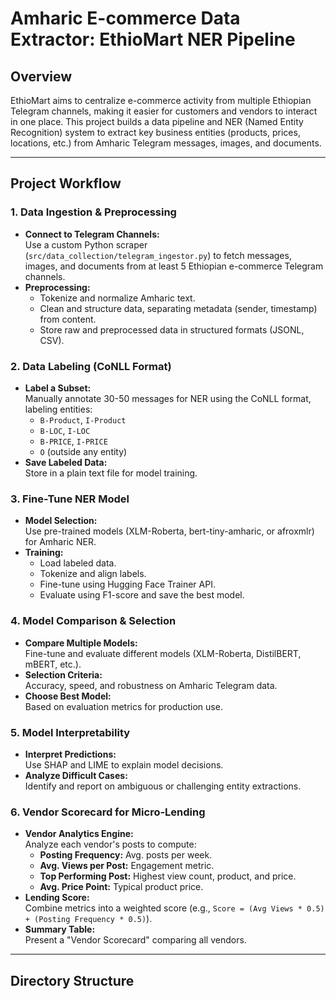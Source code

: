 # Amharic E-commerce Data Extractor: EthioMart NER Pipeline

## Overview

EthioMart aims to centralize e-commerce activity from multiple Ethiopian Telegram channels, making it easier for customers and vendors to interact in one place. This project builds a data pipeline and NER (Named Entity Recognition) system to extract key business entities (products, prices, locations, etc.) from Amharic Telegram messages, images, and documents.

---

## Project Workflow

### 1. Data Ingestion & Preprocessing

- **Connect to Telegram Channels:**  
  Use a custom Python scraper (`src/data_collection/telegram_ingestor.py`) to fetch messages, images, and documents from at least 5 Ethiopian e-commerce Telegram channels.
- **Preprocessing:**  
  - Tokenize and normalize Amharic text.
  - Clean and structure data, separating metadata (sender, timestamp) from content.
  - Store raw and preprocessed data in structured formats (JSONL, CSV).

### 2. Data Labeling (CoNLL Format)

- **Label a Subset:**  
  Manually annotate 30-50 messages for NER using the CoNLL format, labeling entities:
  - `B-Product`, `I-Product`
  - `B-LOC`, `I-LOC`
  - `B-PRICE`, `I-PRICE`
  - `O` (outside any entity)
- **Save Labeled Data:**  
  Store in a plain text file for model training.

### 3. Fine-Tune NER Model

- **Model Selection:**  
  Use pre-trained models (XLM-Roberta, bert-tiny-amharic, or afroxmlr) for Amharic NER.
- **Training:**  
  - Load labeled data.
  - Tokenize and align labels.
  - Fine-tune using Hugging Face Trainer API.
  - Evaluate using F1-score and save the best model.

### 4. Model Comparison & Selection

- **Compare Multiple Models:**  
  Fine-tune and evaluate different models (XLM-Roberta, DistilBERT, mBERT, etc.).
- **Selection Criteria:**  
  Accuracy, speed, and robustness on Amharic Telegram data.
- **Choose Best Model:**  
  Based on evaluation metrics for production use.

### 5. Model Interpretability

- **Interpret Predictions:**  
  Use SHAP and LIME to explain model decisions.
- **Analyze Difficult Cases:**  
  Identify and report on ambiguous or challenging entity extractions.

### 6. Vendor Scorecard for Micro-Lending

- **Vendor Analytics Engine:**  
  Analyze each vendor's posts to compute:
  - **Posting Frequency:** Avg. posts per week.
  - **Avg. Views per Post:** Engagement metric.
  - **Top Performing Post:** Highest view count, product, and price.
  - **Avg. Price Point:** Typical product price.
- **Lending Score:**  
  Combine metrics into a weighted score (e.g., `Score = (Avg Views * 0.5) + (Posting Frequency * 0.5)`).
- **Summary Table:**  
  Present a "Vendor Scorecard" comparing all vendors.

---

## Directory Structure
